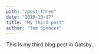 ```yaml
---
path: "/post-three"
date: "2019-10-17"
title: "My third post"
author: "Tom Spencer"
---
```


This is my third blog post in Gatsby.
